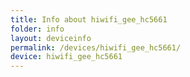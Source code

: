 ```yaml
---
title: Info about hiwifi_gee_hc5661
folder: info
layout: deviceinfo
permalink: /devices/hiwifi_gee_hc5661/
device: hiwifi_gee_hc5661
---
```

